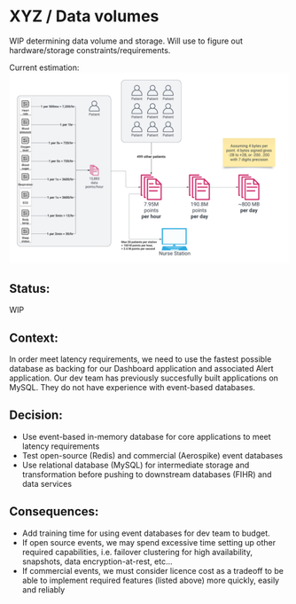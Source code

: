 # XYZ / Data volumes

WIP determining data volume and storage. Will use to figure out hardware/storage constraints/requirements.

Current estimation: ![estimated data volumes](https://github.com/lynnlangit/architects-who-code/blob/main/Kata-2024/images/2024-Kata-data-volumes.png)

## Status: 
WIP

## Context: 
In order meet latency requirements, we need to use the fastest possible database as backing for our Dashboard application and associated Alert application.
Our dev team has previously succesfully built applications on MySQL.  They do not have experience with event-based databases.

## Decision: 
- Use event-based in-memory database for core applications to meet latency requirements
- Test open-source (Redis) and commercial (Aerospike) event databases
- Use relational database (MySQL) for intermediate storage and transformation before pushing to downstream databases (FIHR) and data services 

## Consequences: 
- Add training time for using event databases for dev team to budget.
- If open source events, we may spend excessive time setting up other required capabilities, i.e. failover clustering for high availability, snapshots, data encryption-at-rest, etc...
- If commercial events, we must consider licence cost as a tradeoff to be able to implement required features (listed above) more quickly, easily and reliably
